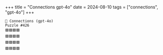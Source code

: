 +++
title = "Connections gpt-4o"
date = 2024-08-10
tags = ["connections", "gpt-4o"]
+++

```text
🤖 Connections (gpt-4o) 
Puzzle #426
🟪🟩🟩🟩
🟪🟩🟩🟩
🟪🟪🟩🟩
🟪🟦🟩🟩
```
